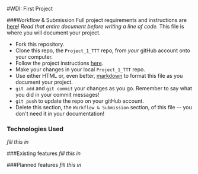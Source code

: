 #WDI: First Project

###Workflow & Submission
Full project requirements and instructions are [here](https://github.com/sf-wdi-18/notes/blob/master/projects/project_1.md)! _Read that entire document before writing a line of code._
This file is where you will document your project.  

* Fork this repository.
* Clone this repo, the `Project_1_TTT` repo, from *your* gitHub account onto your computer.
* Follow the project instructions [here](https://github.com/sf-wdi-18/notes/blob/master/projects/project_1.md).
* Make your changes in your local `Project_1_TTT` repo.
* Use either HTML or, even better, [markdown](https://github.com/adam-p/markdown-here/wiki/Markdown-Cheatsheet) to format this file as you document your project.
* `git add` and `git commit` your changes as you go.  Remember to say what you did in your commit messages!
* `git push` to update the repo on your gitHub account.
* Delete this section, the `Workflow & Submission` section, of this file -- you don't need it in your documentation!


### Technologies Used
*fill this in*

###Existing features
*fill this in*

###Planned features
*fill this in*
